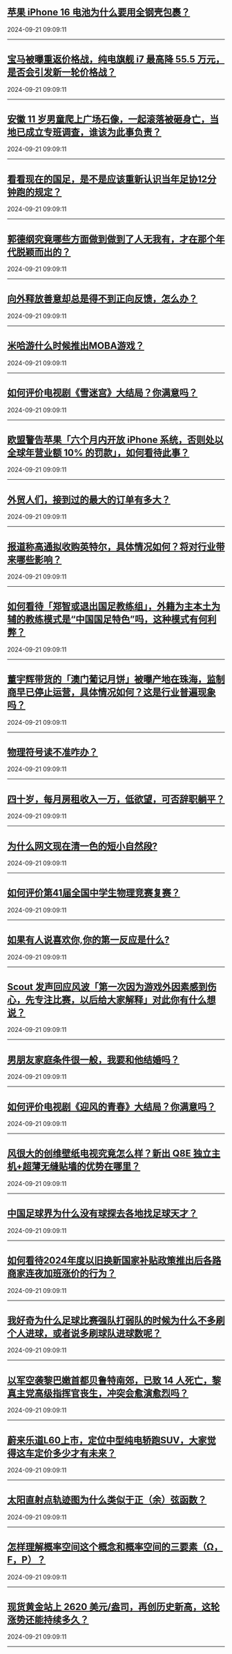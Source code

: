 ## [苹果 iPhone 16 电池为什么要用全钢壳包裹？](https://www.zhihu.com/question/667670830)

2024-09-21 09:09:11

---
## [宝马被曝重返价格战，纯电旗舰 i7 最高降 55.5 万元，是否会引发新一轮价格战？](https://www.zhihu.com/question/667744117)

2024-09-21 09:09:11

---
## [安徽 11 岁男童爬上广场石像，一起滚落被砸身亡，当地已成立专班调查，谁该为此事负责？](https://www.zhihu.com/question/667745947)

2024-09-21 09:09:11

---
## [看看现在的国足，是不是应该重新认识当年足协12分钟跑的规定？](https://www.zhihu.com/question/667671858)

2024-09-21 09:09:11

---
## [郭德纲究竟哪些方面做到做到了人无我有，才在那个年代脱颖而出的？](https://www.zhihu.com/question/667267140)

2024-09-21 09:09:11

---
## [向外释放善意却总是得不到正向反馈，怎么办？](https://www.zhihu.com/question/667568051)

2024-09-21 09:09:11

---
## [米哈游什么时候推出MOBA游戏？](https://www.zhihu.com/question/662875382)

2024-09-21 09:09:11

---
## [如何评价电视剧《雪迷宫》大结局？你满意吗？](https://www.zhihu.com/question/667697883)

2024-09-21 09:09:11

---
## [欧盟警告苹果「六个月内开放 iPhone 系统，否则处以全球年营业额 10% 的罚款」，如何看待此事？](https://www.zhihu.com/question/667664350)

2024-09-21 09:09:11

---
## [外贸人们，接到过的最大的订单有多大？](https://www.zhihu.com/question/665834974)

2024-09-21 09:09:11

---
## [报道称高通拟收购英特尔，具体情况如何？将对行业带来哪些影响？](https://www.zhihu.com/question/667751346)

2024-09-21 09:09:11

---
## [如何看待「郑智或退出国足教练组」，外籍为主本土为辅的教练模式是“中国国足特色”吗，这种模式有何利弊？](https://www.zhihu.com/question/667505901)

2024-09-21 09:09:11

---
## [董宇辉带货的「澳门葡记月饼」被曝产地在珠海，监制商早已停止运营，具体情况如何？这是行业普遍现象吗？](https://www.zhihu.com/question/667578301)

2024-09-21 09:09:11

---
## [物理符号读不准咋办？](https://www.zhihu.com/question/645270271)

2024-09-21 09:09:11

---
## [四十岁，每月房租收入一万，低欲望，可否辞职躺平？](https://www.zhihu.com/question/667711833)

2024-09-21 09:09:11

---
## [为什么网文现在清一色的短小自然段?](https://www.zhihu.com/question/667711671)

2024-09-21 09:09:11

---
## [如何评价第41届全国中学生物理竞赛复赛？](https://www.zhihu.com/question/554164275)

2024-09-21 09:09:11

---
## [如果有人说喜欢你,你的第一反应是什么?](https://www.zhihu.com/question/665986473)

2024-09-21 09:09:11

---
## [Scout 发声回应风波「第一次因为游戏外因素感到伤心，先专注比赛，以后给大家解释」对此你有什么想说？](https://www.zhihu.com/question/667712338)

2024-09-21 09:09:11

---
## [男朋友家庭条件很一般，我要和他结婚吗？](https://www.zhihu.com/question/655447005)

2024-09-21 09:09:11

---
## [如何评价电视剧《迎风的青春》大结局？你满意吗？](https://www.zhihu.com/question/667703137)

2024-09-21 09:09:11

---
## [风很大的创维壁纸电视究竟怎么样？新出 Q8E 独立主机+超薄无缝贴墙的优势在哪里？](https://www.zhihu.com/question/667753140)

2024-09-21 09:09:11

---
## [中国足球界为什么没有球探去各地找足球天才？](https://www.zhihu.com/question/665722316)

2024-09-21 09:09:11

---
## [如何看待2024年度以旧换新国家补贴政策推出后各路商家连夜加班涨价的行为？](https://www.zhihu.com/question/665967445)

2024-09-21 09:09:11

---
## [我好奇为什么足球比赛强队打弱队的时候为什么不多刷个人进球，或者说多刷球队进球数呢？](https://www.zhihu.com/question/667628339)

2024-09-21 09:09:11

---
## [以军空袭黎巴嫩首都贝鲁特南郊，已致 14 人死亡，黎真主党高级指挥官丧生，冲突会愈演愈烈吗？](https://www.zhihu.com/question/667712071)

2024-09-21 09:09:11

---
## [蔚来乐道L60上市，定位中型纯电轿跑SUV，大家觉得这车定价多少才有未来？](https://www.zhihu.com/question/667611975)

2024-09-21 09:09:11

---
## [太阳直射点轨迹图为什么类似于正（余）弦函数？](https://www.zhihu.com/question/666493494)

2024-09-21 09:09:11

---
## [怎样理解概率空间这个概念和概率空间的三要素（Ω，F，P）？](https://www.zhihu.com/question/20642770)

2024-09-21 09:09:11

---
## [现货黄金站上 2620 美元/盎司，再创历史新高，这轮涨势还能持续多久？](https://www.zhihu.com/question/667716457)

2024-09-21 09:09:11

---
